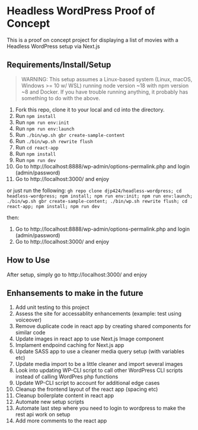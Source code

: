 # Headless WordPress Proof of Concept

This is a proof on concept project for displaying a list of movies with a Headless WordPress setup via Next.js

## Requirements/Install/Setup

> WARNING: This setup assumes a Linux-based system (Linux, macOS, Windows >= 10 w/ WSL) running node version ~18 with
> npm version ~8 and Docker. If you have trouble running anything, it probably has something to do with the above.

1. Fork this repo, clone it to your local and cd into the directory.
1. Run `npm install`
1. Run `npm run env:init`
1. Run `npm run env:launch`
1. Run `./bin/wp.sh gbr create-sample-content`
1. Run `./bin/wp.sh rewrite flush`
1. Run `cd react-app`
1. Run `npm install`
1. Run `npm run dev`
1. Go to http://localhost:8888/wp-admin/options-permalink.php and login (admin/password)
1. Go to http://localhost:3000/ and enjoy

or just run the following:
`gh repo clone djp424/headless-wordpress; cd headless-wordpress; npm install; npm run env:init; npm run env:launch; ./bin/wp.sh gbr create-sample-content; ./bin/wp.sh rewrite flush; cd react-app; npm install; npm run dev`

then:
1. Go to http://localhost:8888/wp-admin/options-permalink.php and login (admin/password)
1. Go to http://localhost:3000/ and enjoy

## How to Use

After setup, simply go to http://localhost:3000/ and enjoy

## Enhansements to make in the future

1. Add unit testing to this project
1. Assess the site for accessablity enhancements (example: test using voiceover)
1. Remove duplicate code in react app by creating shared components for similar code
1. Update images in react app to use Next.js Image component
1. Implament endpoind caching for Next.js app
1. Update SASS app to use a cleaner media query setup (with variables etc)
1. Update media import to be a little cleaner and import several images
1. Look into updating WP-CLI script to call other WordPress CLI scripts instead of calling WordPres php functions
1. Update WP-CLI script to account for additional edge cases
1. Cleanup the frontend layout of the react app (spacing etc)
1. Cleanup boilerplate content in react app
1. Automate new setup scripts
1. Automate last step where you need to login to wordpress to make the rest api work on setup
1. Add more comments to the react app

